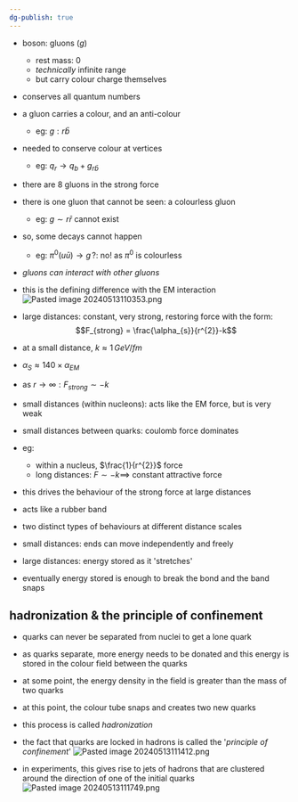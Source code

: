 ```yaml
---
dg-publish: true
---
```


- boson: gluons ($g$)
	- rest mass: $0$
	- *technically* infinite range
	- but carry colour charge themselves
- conserves all quantum numbers
- a gluon carries a colour, and an anti-colour
	- eg: $g: r\bar b$
- needed to conserve colour at vertices
	- eg: $q_{r} \to q_{b} + g_{r\bar b}$

- there are 8 gluons in the strong force
- there is one gluon that cannot be seen: a colourless gluon
	- eg: $g\sim r\bar r$ cannot exist
- so, some decays cannot happen
	- eg: $\pi^{0}(u\bar u) \to g \,?:$ no! as $\pi^{0}$ is colourless

- *gluons can interact with other gluons*
- this is the defining difference with the EM interaction
![Pasted image 20240513110353.png](/img/user/pics/Pasted%20image%2020240513110353.png)

- large distances: constant, very strong, restoring force with the form: 
$$F_{strong} = \frac{\alpha_{s}}{r^{2}}-k$$
- at a small distance, $k\approx 1\,GeV/fm$
- $\alpha_{S}\approx 140 \times \alpha_{EM}$
- as $r\to\infty: F_{strong}\sim-k$

- small distances (within nucleons): acts like the EM force, but is very weak
- small distances between quarks: coulomb force dominates
- eg:
	- within a nucleus, $\frac{1}{r^{2}}$ force
	- long distances: $F\sim -k \implies$ constant attractive force
- this drives the behaviour of the strong force at large distances

- acts like a rubber band
- two distinct types of behaviours at different distance scales
- small distances: ends can move independently and freely
- large distances: energy stored as it 'stretches'
- eventually energy stored is enough to break the bond and the band snaps
## hadronization & the principle of confinement
- quarks can never be separated from nuclei to get a lone quark
- as quarks separate, more energy needs to be donated and this energy is stored in the colour field between the quarks
- at some point, the energy density in the field is greater than the mass of two quarks
- at this point, the colour tube snaps and creates two new quarks
- this process is called *hadronization*
- the fact that quarks are locked in hadrons is called the '*principle of confinement*'
![Pasted image 20240513111412.png](/img/user/pics/Pasted%20image%2020240513111412.png)

- in experiments, this gives rise to jets of hadrons that are clustered around the direction of one of the initial quarks
![Pasted image 20240513111749.png](/img/user/pics/Pasted%20image%2020240513111749.png)
